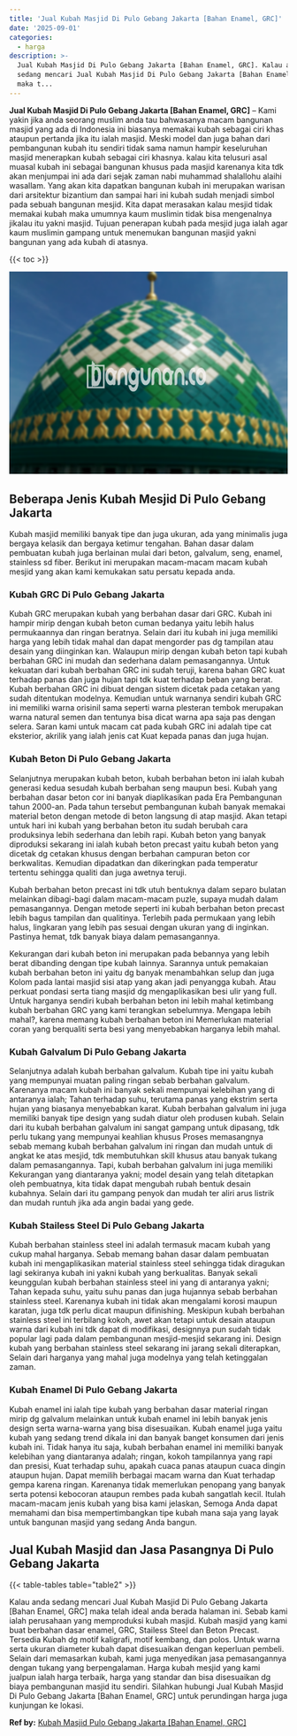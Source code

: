 ```yaml
---
title: 'Jual Kubah Masjid Di Pulo Gebang Jakarta [Bahan Enamel, GRC]'
date: '2025-09-01'
categories:
  - harga
description: >-
  Jual Kubah Masjid Di Pulo Gebang Jakarta [Bahan Enamel, GRC]. Kalau anda
  sedang mencari Jual Kubah Masjid Di Pulo Gebang Jakarta [Bahan Enamel, GRC]
  maka t...
---
```


**Jual Kubah Masjid Di Pulo Gebang Jakarta \[Bahan Enamel, GRC\]** – Kami yakin jika anda seorang muslim anda tau bahwasanya macam bangunan masjid yang ada di Indonesia ini biasanya memakai kubah sebagai ciri khas ataupun pertanda jika itu ialah masjid. Meski model dan juga bahan dari pembangunan kubah itu sendiri tidak sama namun hampir keseluruhan masjid menerapkan kubah sebagai ciri khasnya. kalau kita telusuri asal muasal kubah ini sebagai bangunan khusus pada masjid karenanya kita tdk akan menjumpai ini ada dari sejak zaman nabi muhammad shalallohu alaihi wasallam. Yang akan kita dapatkan bangunan kubah ini merupakan warisan dari arsitektur bizantium dan sampai hari ini kubah sudah menjadi simbol pada sebuah bangunan mesjid. Kita dapat merasakan kalau mesjid tidak memakai kubah maka umumnya kaum muslimin tidak bisa mengenalnya jikalau itu yakni masjid. Tujuan penerapan kubah pada mesjid juga ialah agar kaum muslimin gampang untuk menemukan bangunan masjid yakni bangunan yang ada kubah di atasnya.

{{< toc >}}

![Jual Kubah Masjid Di Pulo Gebang Jakarta [Bahan Enamel, GRC]](/images/jual-kubah-masjid-25.png)

## Beberapa Jenis Kubah Mesjid Di Pulo Gebang Jakarta

Kubah masjid memiliki banyak tipe dan juga ukuran, ada yang minimalis juga bergaya kelasik dan bergaya ketimur tengahan. Bahan dasar dalam pembuatan kubah juga berlainan mulai dari beton, galvalum, seng, enamel, stainless sd fiber. Berikut ini merupakan macam-macam macam kubah mesjid yang akan kami kemukakan satu persatu kepada anda.

### Kubah GRC Di Pulo Gebang Jakarta

Kubah GRC merupakan kubah yang berbahan dasar dari GRC. Kubah ini hampir mirip dengan kubah beton cuman bedanya yaitu lebih halus permukaannya dan ringan beratnya. Selain dari itu kubah ini juga memiliki harga yang lebih tidak mahal dan dapat mengorder pas dg tampilan atau desain yang diinginkan kan. Walaupun mirip dengan kubah beton tapi kubah berbahan GRC ini mudah dan sederhana dalam pemasangannya. Untuk kekuatan dari kubah berbahan GRC ini sudah teruji, karena bahan GRC kuat terhadap panas dan juga hujan tapi tdk kuat terhadap beban yang berat. Kubah berbahan GRC ini dibuat dengan sistem dicetak pada cetakan yang sudah ditentukan modelnya. Kemudian untuk warnanya sendiri kubah GRC ini memiliki warna orisinil sama seperti warna plesteran tembok merupakan warna natural semen dan tentunya bisa dicat warna apa saja pas dengan selera. Saran kami untuk macam cat pada kubah GRC ini adalah tipe cat eksterior, akrilik yang ialah jenis cat Kuat kepada panas dan juga hujan.

### Kubah Beton Di Pulo Gebang Jakarta

Selanjutnya merupakan kubah beton, kubah berbahan beton ini ialah kubah generasi kedua sesudah kubah berbahan seng maupun besi. Kubah yang berbahan dasar beton cor ini banyak diaplikasikan pada Era Pembangunan tahun 2000-an. Pada tahun tersebut pembangunan kubah banyak memakai material beton dengan metode di beton langsung di atap masjid. Akan tetapi untuk hari ini kubah yang berbahan beton itu sudah berubah cara produksinya lebih sederhana dan lebih rapi. Kubah beton yang banyak diproduksi sekarang ini ialah kubah beton precast yaitu kubah beton yang dicetak dg cetakan khusus dengan berbahan campuran beton cor berkwalitas. Kemudian dipadatkan dan dikeringkan pada temperatur tertentu sehingga qualiti dan juga awetnya teruji.

Kubah berbahan beton precast ini tdk utuh bentuknya dalam separo bulatan melainkan dibagi-bagi dalam macam-macam puzle, supaya mudah dalam pemasangannya. Dengan metode seperti ini kubah berbahan beton precast lebih bagus tampilan dan qualitinya. Terlebih pada permukaan yang lebih halus, lingkaran yang lebih pas sesuai dengan ukuran yang di inginkan. Pastinya hemat, tdk banyak biaya dalam pemasangannya.

Kekurangan dari kubah beton ini merupakan pada bebannya yang lebih berat dibanding dengan tipe kubah lainnya. Sarannya untuk pemakaian kubah berbahan beton ini yaitu dg banyak menambahkan selup dan juga Kolom pada lantai masjid sisi atap yang akan jadi penyangga kubah. Atau perkuat pondasi serta tiang masjid dg mengaplikasikan besi ulir yang full. Untuk harganya sendiri kubah berbahan beton ini lebih mahal ketimbang kubah berbahan GRC yang kami terangkan sebelumnya. Mengapa lebih mahal?, karena memang kubah berbahan beton ini Memerlukan material coran yang berqualiti serta besi yang menyebabkan harganya lebih mahal.

### Kubah Galvalum Di Pulo Gebang Jakarta

Selanjutnya adalah kubah berbahan galvalum. Kubah tipe ini yaitu kubah yang mempunyai muatan paling ringan sebab berbahan galvalum. Karenanya macam kubah ini banyak sekali mempunyai kelebihan yang di antaranya ialah; Tahan terhadap suhu, terutama panas yang ekstrim serta hujan yang biasanya menyebabkan karat. Kubah berbahan galvalum ini juga memiliki banyak tipe design yang sudah diatur oleh produsen kubah. Selain dari itu kubah berbahan galvalum ini sangat gampang untuk dipasang, tdk perlu tukang yang mempunyai keahlian khusus Proses memasangnya sebab memang kubah berbahan galvalum ini ringan dan mudah untuk di angkat ke atas mesjid, tdk membutuhkan skill khusus atau banyak tukang dalam pemasangannya. Tapi, kubah berbahan galvalum ini juga memiliki Kekurangan yang diantaranya yakni; model desain yang telah ditetapkan oleh pembuatnya, kita tidak dapat mengubah rubah bentuk desain kubahnya. Selain dari itu gampang penyok dan mudah ter aliri arus listrik dan mudah runtuh jika ada angin badai yang gede.

### Kubah Stailess Steel Di Pulo Gebang Jakarta

Kubah berbahan stainless steel ini adalah termasuk macam kubah yang cukup mahal harganya. Sebab memang bahan dasar dalam pembuatan kubah ini mengaplikasikan material stainless steel sehingga tidak diragukan lagi sekiranya kubah ini yakni kubah yang berkualitas. Banyak sekali keunggulan kubah berbahan stainless steel ini yang di antaranya yakni; Tahan kepada suhu, yaitu suhu panas dan juga hujannya sebab berbahan stainless steel. Karenanya kubah ini tidak akan mengalami korosi maupun karatan, juga tdk perlu dicat maupun difinishing. Meskipun kubah berbahan stainless steel ini terbilang kokoh, awet akan tetapi untuk desain ataupun warna dari kubah ini tdk dapat di modifikasi, designnya pun sudah tidak popular lagi pada dalam pembangunan mesjid-mesjid sekarang ini. Design kubah yang berbahan stainless steel sekarang ini jarang sekali diterapkan, Selain dari harganya yang mahal juga modelnya yang telah ketinggalan zaman.

### Kubah Enamel Di Pulo Gebang Jakarta

Kubah enamel ini ialah tipe kubah yang berbahan dasar material ringan mirip dg galvalum melainkan untuk kubah enamel ini lebih banyak jenis design serta warna-warna yang bisa disesuaikan. Kubah enamel juga yaitu kubah yang sedang trend dikala ini dan banyak banget konsumen dari jenis kubah ini. Tidak hanya itu saja, kubah berbahan enamel ini memiliki banyak kelebihan yang diantaranya adalah; ringan, kokoh tampilannya yang rapi dan presisi, Kuat terhadap suhu, apakah cuaca panas ataupun cuaca dingin ataupun hujan. Dapat memilih berbagai macam warna dan Kuat terhadap gempa karena ringan. Karenanya tidak memerlukan penopang yang banyak serta potensi kebocoran ataupun rembes pada kubah sangatlah kecil. Itulah macam-macam jenis kubah yang bisa kami jelaskan, Semoga Anda dapat memahami dan bisa mempertimbangkan tipe kubah mana saja yang layak untuk bangunan masjid yang sedang Anda bangun.

## Jual Kubah Masjid dan Jasa Pasangnya Di Pulo Gebang Jakarta

{{< table-tables table="table2" >}}

Kalau anda sedang mencari Jual Kubah Masjid Di Pulo Gebang Jakarta \[Bahan Enamel, GRC\] maka telah ideal anda berada halaman ini. Sebab kami ialah perusahaan yang memproduksi kubah masjid. Kubah masjid yang kami buat berbahan dasar enamel, GRC, Stailess Steel dan Beton Precast. Tersedia Kubah dg motif kaligrafi, motif kembang, dan polos. Untuk warna serta ukuran diameter kubah dapat disesuaikan dengan keperluan pembeli. Selain dari memasarkan kubah, kami juga menyedikan jasa pemasangannya dengan tukang yang berpengalaman. Harga kubah mesjid yang kami jualpun ialah harga terbaik, harga yang standar dan bisa disesuaikan dg biaya pembangunan masjid itu sendiri. Silahkan hubungi Jual Kubah Masjid Di Pulo Gebang Jakarta \[Bahan Enamel, GRC\] untuk perundingan harga juga kunjungan ke lokasi.

**Ref by:** [Kubah Masjid Pulo Gebang Jakarta [Bahan Enamel, GRC]](https://id.wikipedia.org/wiki/Kubah)
